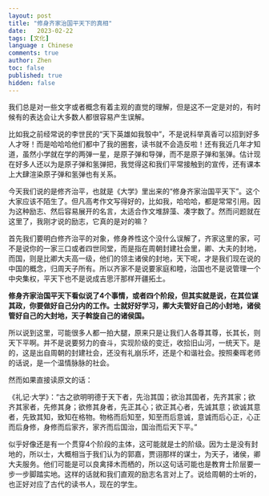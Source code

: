 ```yaml
---
layout: post
title: "修身齐家治国平天下的真相"
date:   2023-02-22
tags: [文化]
language : Chinese
comments: true
author: Zhen
toc: false
published: true
hidden: false
---
```

我们总是对一些文字或者概念有着主观的直觉的理解，但是这不一定是对的，有时候有的表达会让大多数人都很容易产生误解。

比如我之前经常说的李世民的“天下英雄如我彀中”，不是说科举真香可以招到好多人才呀！而是哈哈哈他们都中了我的圈套，读书就不会造反啦！还有我近几年才知道，虽然小学就在学的两弹一星，是原子弹和导弹，而不是原子弹和氢弹。估计现在好多人还以为是原子弹和氢弹把，我觉得这和我们平常接触到的宣传，还有课本上大肆渲染原子弹和氢弹也有关系。

今天我们说的是修齐治平，也就是《大学》里出来的“修身齐家治国平天下”。这个大家应该不陌生了。但凡高考作文写得好的，比如我，哈哈哈，都是常常引用。因为这种励志、然后容易展开的名言，太适合作文堆辞藻、凑字数了。然而问题就在这里了，我刚才说的励志，它真的是对的嘛？

首先我们要明白修齐治平的对象，修身养性这个没什么误解了，齐家这里的家，可不是说你的一家三口或者四世同堂，而是指在周朝封建社会里，卿、大夫的封地，而国，则是比卿大夫高一级，他们的领主诸侯的封地，天下呢，才是我们现在说的中国的概念，归周天子所有。所以齐家不是说要家庭和睦，治国也不是说管理一个中央集权，平天下也不是说成吉思汗那样开疆拓土。

**修身齐家治国平天下看似说了4个事情，或者四个阶段，但其实就是说，在其位谋其政，你要做好自己分内的工作。士就好好学习，卿大夫管好自己的小封地，诸侯管好自己的大封地，天子斡旋自己的诸侯国。**

所以说到这里，可能很多人都一拍大腿，原来只是让我们人各尊其尊，长其长，则天下平啊。并不是说要努力的奋斗，实现阶级的变迁，收拾旧山河，一统天下。是的，这是出自周朝的封建社会，还没有礼崩乐坏，还是个和谐社会。按照秦晖老师的话说，是一个温情脉脉的社会。

然而如果直接读原文的话：

《礼记·大学》：“古之欲明明德于天下者，先治其国；欲治其国者，先齐其家；欲齐其家者，先修其身；欲修其身者，先正其心；欲正其心者，先诚其意；欲诚其意者，先致其知，致知在格物。物格而后知至，知至而后意诚，意诚而后心正，心正而后身修，身修而后家齐，家齐而后国治，国治而后天下平。”

似乎好像还是有一个贯穿4个阶段的主体，这可能就是士的阶级。因为士是没有封地的，所以士，大概相当于我们认为的郭嘉，贾诩那样的谋士，为天子，诸侯，卿大夫服务。他们可能是可以良禽择木而栖的，所以这句话可能也是教育士阶层要一步一步脚踏实地。这样的话就和我们直观的励志名言对上了。说给周朝的士听的，也正好对应了古代的读书人，现在的学生。
<!--stackedit_data:
eyJoaXN0b3J5IjpbLTY3MjgyNjE1NiwtODk2ODg1NDg5XX0=
-->